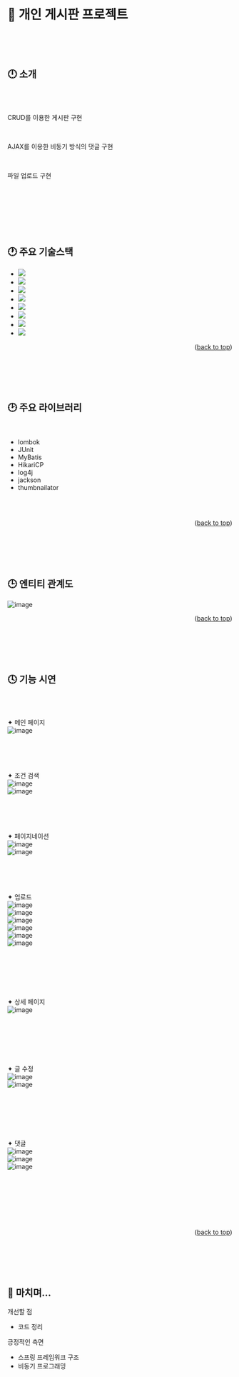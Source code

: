 🛫 개인 게시판 프로젝트
==
<br/>



<br/>
<br/>

<!-- ABOUT THE PROJECT -->
## :clock12: 소개
<br/>
<br/>



CRUD를 이용한 게시판 구현

<br/>

AJAX를 이용한 비동기 방식의 댓글 구현

<br/>

파일 업로드 구현

<br/>
<br/>
<br/>
<br/>







<br/>
<br/>

<!-- 기술스택 -->
## :clock1: 주요 기술스택





* <img src="https://img.shields.io/badge/Java-FF0000?style=for-the-badge&logo=Java&logoColor=white">
* <img src="https://img.shields.io/badge/javascript-F7DF1E?style=for-the-badge&logo=javascript&logoColor=white">
* <img src="https://img.shields.io/badge/jsp-FA6423?style=for-the-badge&logo=jsp&logoColor=white">
* <img src="https://img.shields.io/badge/spring-6DB33F?style=for-the-badge&logo=spring&logoColor=white">
* <img src="https://img.shields.io/badge/oracle-F80000?style=for-the-badge&logo=oracle&logoColor=white">
* <img src="https://img.shields.io/badge/openjdk-000000?style=for-the-badge&logo=openjdk&logoColor=white">
* <img src="https://img.shields.io/badge/apachetomcat-F8DC75?style=for-the-badge&logo=apachetomcat&logoColor=white">
* <img src="https://img.shields.io/badge/gitkraken-179287?style=for-the-badge&logo=gitkraken&logoColor=white">


<p align="right">(<a href="#readme-top">back to top</a>)</p>

<br/>
<br/>
<br/>
<br/>



## :clock2: 주요 라이브러리
<br/>

* lombok
* JUnit
* MyBatis
* HikariCP
* log4j
* jackson 
* thumbnailator 

<br/>
<br/>




<p align="right">(<a href="#readme-top">back to top</a>)</p>

<br/>
<br/>
<br/>
<br/>

## :clock3: 엔티티 관계도

![image](https://github.com/kty1210/NewSpringProject/assets/154123644/dcdfbc1f-8902-4397-9278-f980cf541ee3)

<p align="right">(<a href="#readme-top">back to top</a>)</p>

<br/>
<br/>
<br/>
<br/>

## :clock4: 기능 시연

<br/>

<br/> ✦ 메인 페이지 <br/>
![image](https://github.com/kty1210/NewSpringProject/assets/154123644/555bfe78-70db-450d-a337-b434e5f659d4)
<br/>
<br/>
<br/>
<br/>

<br/> ✦ 조건 검색 <br/>
![image](https://github.com/kty1210/NewSpringProject/assets/154123644/2de14546-d412-427e-9f15-5112734bc35e)<br/>
![image](https://github.com/kty1210/NewSpringProject/assets/154123644/5683834f-0944-4226-b3ca-b74099ec313d)
<br/>
<br/>
<br/>
<br/>

<br/> ✦ 페이지네이션 <br/>
![image](https://github.com/kty1210/NewSpringProject/assets/154123644/91ee41d3-8620-44c2-93d7-c0d49e86fa4b)<br/>
![image](https://github.com/kty1210/NewSpringProject/assets/154123644/e78f3a50-f6b8-4791-a8aa-958d29c4a05d)
<br/>
<br/>
<br/>
<br/>
 

<br/> ✦ 업로드 <br/>
![image](https://github.com/kty1210/NewSpringProject/assets/154123644/b2d2efc2-b565-4f68-98f0-50e5388ece11)<br/>
![image](https://github.com/kty1210/NewSpringProject/assets/154123644/94f10ed7-fa66-431e-b935-3c2c8597d142)<br/>
![image](https://github.com/kty1210/NewSpringProject/assets/154123644/6ed4f73c-83dd-4b4b-89d2-4893cc299a78)<br/>
![image](https://github.com/kty1210/NewSpringProject/assets/154123644/5543b6e6-1c26-48df-8a0c-856f0c493e57)<br/>
![image](https://github.com/kty1210/NewSpringProject/assets/154123644/fa806ff8-e4b7-43e3-9218-c22d4bc2a879)<br/>
![image](https://github.com/kty1210/NewSpringProject/assets/154123644/ed6f7094-8546-4b93-89f9-508ea3fee912)

<br/>
<br/>
<br/>
<br/>



<br/> ✦ 상세 페이지 <br/>
![image](https://github.com/kty1210/NewSpringProject/assets/154123644/92bb3eb1-f1ad-44de-a638-ce819e6ed78f)

<br/>
<br/>
<br/>
<br/>

<br/> ✦ 글 수정 <br/>
![image](https://github.com/kty1210/NewSpringProject/assets/154123644/05687d30-c25d-4c63-a397-5cb3bb114bf9)<br/>
![image](https://github.com/kty1210/NewSpringProject/assets/154123644/095d3054-a855-4826-bd1c-217b8a5d4f12)

<br/>
<br/>
<br/>
<br/>


<br/> ✦ 댓글 <br/>
![image](https://github.com/kty1210/NewSpringProject/assets/154123644/3abce417-926d-4597-b42e-327f486fed76)<br/>
![image](https://github.com/kty1210/NewSpringProject/assets/154123644/d50de52e-c82d-40fb-8ac5-14cc5110ec47)<br/>
![image](https://github.com/kty1210/NewSpringProject/assets/154123644/f4b8b966-a1a5-41fd-ac24-38bb42752498)

<br/>
<br/>
<br/>
<br/>




<br/>
<br/>


<p align="right">(<a href="#readme-top">back to top</a>)</p>

<br/>
<br/>
<br/>
<br/>







## 🛬 마치며...

개선할 점

* 코드 정리


긍정적인 측면

* 스프링 프레임워크 구조
* 비동기 프로그래밍 
